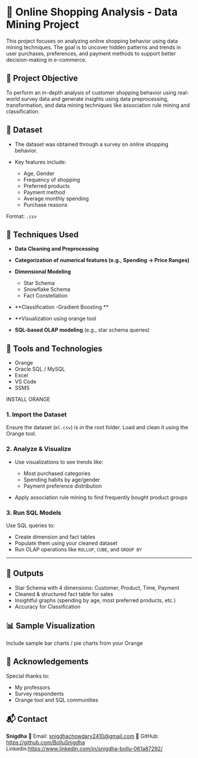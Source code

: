 
# 🛒 Online Shopping Analysis - Data Mining Project

This project focuses on analyzing online shopping behavior using data mining techniques. The goal is to uncover hidden patterns and trends in user purchases, preferences, and payment methods to support better decision-making in e-commerce.

## 📌 Project Objective

To perform an in-depth analysis of customer shopping behavior using real-world survey data and generate insights using data preprocessing, transformation, and data mining techniques like association rule mining and classification.

## 📂 Dataset

* The dataset was obtained through a survey on online shopping behavior.
* Key features include:

  * Age, Gender
  * Frequency of shopping
  * Preferred products
  * Payment method
  * Average monthly spending
  * Purchase reasons

Format: `.csv`

## 🧠 Techniques Used

* **Data Cleaning and Preprocessing**
* **Categorization of numerical features (e.g., Spending → Price Ranges)**
* **Dimensional Modeling**

  * Star Schema
  * Snowflake Schema
  * Fact Constellation
* **Classification -Gradient Boosting **
* **Visualization using orange tool
* **SQL-based OLAP modeling** (e.g., star schema queries)


## 🔧 Tools and Technologies

* Orange
* Oracle SQL / MySQL
*  Excel
*  VS Code
* SSMS


INSTALL ORANGE 
### 1. Import the Dataset

Ensure the dataset (`ml.csv`) is in the root folder. Load and clean it using the Orange tool.

### 2. Analyze & Visualize

* Use visualizations to see trends like:

  * Most purchased categories
  * Spending habits by age/gender
  * Payment preference distribution
* Apply association rule mining to find frequently bought product groups

### 3. Run SQL Models

Use SQL queries to:

* Create dimension and fact tables
* Populate them using your cleaned dataset
* Run OLAP operations like `ROLLUP`, `CUBE`, and `GROUP BY`

---

## 🏁 Outputs

* Star Schema with 4 dimensions: Customer, Product, Time, Payment
* Cleaned & structured fact table for sales
* Insightful graphs (spending by age, most preferred products, etc.)
* Accuracy for Classification

## 📊 Sample Visualization

Include sample bar charts / pie charts from your Orange 

## 🙌 Acknowledgements

Special thanks to:

* My professors
* Survey respondents
* Orange tool and SQL communities


## 📬 Contact

**Snigdha**
📧 Email: snigdhachowdary2410@gmail.com
🔗 GitHub: https://github.com/BolluSnigdha
Linkedin:https://www.linkedin.com/in/snigdha-bollu-061a87292/

